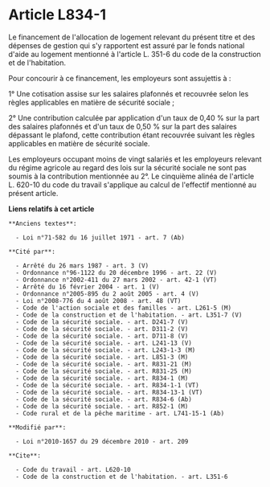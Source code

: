 # Article L834-1

Le financement de l'allocation de logement relevant du présent titre et des dépenses de gestion qui s'y rapportent est assuré
par le fonds national d'aide au logement mentionné à l'article L. 351-6 du code de la construction et de l'habitation. 

Pour concourir à ce financement, les employeurs sont assujettis à : 

1° Une cotisation assise sur les salaires plafonnés et recouvrée selon les règles applicables en matière de sécurité
sociale ; 

2° Une contribution calculée par application d'un taux de 0,40 %     sur la part des salaires plafonnés et d'un taux de 0,50
% sur la part des salaires dépassant le plafond, cette contribution étant recouvrée suivant les règles applicables en matière
de sécurité sociale. 

Les employeurs occupant moins de vingt salariés et les employeurs relevant du régime agricole au regard des lois sur la
sécurité sociale ne sont pas soumis à la contribution mentionnée au 2°. Le cinquième alinéa de l'article L. 620-10 du code du
travail s'applique au calcul de l'effectif mentionné au présent article.

**Liens relatifs à cet article**

	**Anciens textes**:

	  - Loi n°71-582 du 16 juillet 1971 - art. 7 (Ab)

	**Cité par**:

	  - Arrêté du 26 mars 1987 - art. 3 (V)
	  - Ordonnance n°96-1122 du 20 décembre 1996 - art. 22 (V)
	  - Ordonnance n°2002-411 du 27 mars 2002 - art. 42-1 (VT)
	  - Arrêté du 16 février 2004 - art. 1 (V)
	  - Ordonnance n°2005-895 du 2 août 2005 - art. 4 (V)
	  - Loi n°2008-776 du 4 août 2008 - art. 48 (VT)
	  - Code de l'action sociale et des familles - art. L261-5 (M)
	  - Code de la construction et de l'habitation. - art. L351-7 (V)
	  - Code de la sécurité sociale. - art. D241-7 (V)
	  - Code de la sécurité sociale. - art. D311-2 (V)
	  - Code de la sécurité sociale. - art. D711-8 (V)
	  - Code de la sécurité sociale. - art. L241-13 (V)
	  - Code de la sécurité sociale. - art. L243-1-3 (M)
	  - Code de la sécurité sociale. - art. L851-3 (M)
	  - Code de la sécurité sociale. - art. R831-21 (M)
	  - Code de la sécurité sociale. - art. R831-25 (M)
	  - Code de la sécurité sociale. - art. R834-1 (M)
	  - Code de la sécurité sociale. - art. R834-1-1 (VT)
	  - Code de la sécurité sociale. - art. R834-13-1 (VT)
	  - Code de la sécurité sociale. - art. R834-6 (Ab)
	  - Code de la sécurité sociale. - art. R852-1 (M)
	  - Code rural et de la pêche maritime - art. L741-15-1 (Ab)

	**Modifié par**:

	  - Loi n°2010-1657 du 29 décembre 2010 - art. 209

	**Cite**:

	  - Code du travail - art. L620-10
	  - Code de la construction et de l'habitation. - art. L351-6
